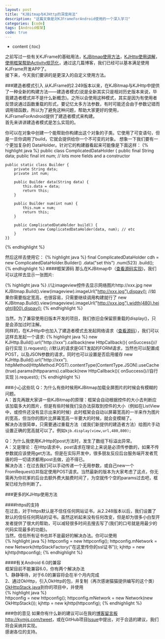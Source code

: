```yaml
---
layout: post
title: "KJBitmap与KJHttp的深度用法"
description: "这篇文章是对KJFrameForAndroid使用的一个深入学习"
categories: [code]
tags: [Android框架]
code: true
--- 
```


* content
{:toc}

之前写过一些有关KJFrame的基础用法，[KJBitmap使用方法](http://www.kymjs.com/code/2015/03/25/01/)，[KJHttp使用讲解](http://www.kymjs.com/code/2015/05/12/01/)，[使用框架帮助Activity规范化](http://www.kymjs.com/code/2015/05/10/01/)，通过这几篇博客，我们已经可以基本满足使用KJFrame开发APP了。   
接下来，今天我们要讲的是更深入的自定义使用方法。 

###建造者模式引入
从KJFrame的2.249版本以来，在KJBitmap与KJHttp中提供了一种全新的构建方法——建造者模式(说是全新其实只是相对历史版本来说，毕竟建造者模式并不是什么新概念)。之所以会使用这种模式，其实是因为有使用者反馈说通过函数重载的形式，要记忆太多方法参数，有时可能还会由于参数记错而调用错函数，所以为了避免这种问题，帮助大家更好的使用，KJFrameForAndroid提供了建造者模式来构建。    
首先来讲讲建造者模式是怎么实现的。

你可以在对象中创建一个能帮助你构建出这个对象的子类。它使用了可变语句，但是一旦你调用了build，它就会提供给你一个不可变的对象。
想象一下我们要有一个更加复杂的 DataHolder。针对它的构建器看起来可能像是下面这样：
{% highlight java %} 
    public class ComplicatedDataHolder {
    public final String data;
    public final int num;
    // lots more fields and a constructor
 
    public static class Builder {
        private String data;
        private int num;
 
        public Builder data(String data) {
            this.data = data;
            return this;
        }
 
        public Builder num(int num) {
            this.num = num;
            return this;
        }
 
        public ComplicatedDataHolder build() {
            return new ComplicatedDataHolder(data, num); // etc
        }  
    }}
{% endhighlight %}

然后这样去使用它：
{% highlight java %} 
    final ComplicatedDataHolder cdh = new ComplicatedDataHolder.Builder()
      .data("set this")
      .num(523)
      .build();
{% endhighlight %}
####框架源码
那么在KJBitmap中（[查看源码实现](https://github.com/kymjs/KJFrameForAndroid/blob/master/KJFrame/kjframe/src/main/java/org/kymjs/kjframe/KJBitmap.java))，我们可以这样去显示一张图片:

{% highlight java %} 
    //让imageview控件去显示网络图片http://xxx.jpg
    new KJBitmap.Build().view(imageview).imageUrl("http://xxx.jpg").dispay();
    //如果你需要指定宽高，也很容易，只需要继续调用构建就行了
    new KJBitmap.Build().view(imageview).imageUrl("http://xxx.jpg").width(480).height(800).dispay();
{% endhighlight %}

当然，为了兼容使用旧版本开发的项目，我们依旧会保留原重载的display()，只是会添加过时注解。   
同样的，在KJHttp中也加入了建造者模式去发起网络请求（[查看源码](https://github.com/kymjs/KJFrameForAndroid/blob/master/KJFrame/kjframe/src/main/java/org/kymjs/kjframe/KJHttp.java)），我们可以这样去发起一个请求:
{% highlight java %} 
    new KJHttp.Build().url("http://xxx").callback(new HttpCallback(){
        onSuccess()//自行实现
    }).request();
    //默认的请求是GET发起的FORM请求，当然也可以配置成POST，以及JSON参数的请求，同时也可以设置是否启用缓存
    new KJHttp.Build().url("http://xxx").
    httpMethod(HttpMethod.POST).contentType(ContentType.JSON).useCache(true).params(httpparams).callback(new HttpCallback(){
        onSuccess()//自行实现
    }).request();
{% endhighlight %}

###小心这些坑
Q：为什么有些时候用KJBitmap加载全屏图片的时候会有模糊的问题。   
A：首先再跟大家讲一些KJBitmap的原理：框架会自动根据控件的大小去判断应该加载多大的图片，但是有些时候我们没办法获取到控件的大小（例如在ListView中，或控件还没有显示出来的时候）此时框架会自动以屏幕宽高的一半来作为图片的宽高，但当你的图片比屏幕宽高一半要大的时候，就会变模糊了。    
解决办法很简单，只需要通过重载方法（或我们新提供的建造者方法）给图片手动设置正确的宽高就可以了。例如```kjb.display(view,url,480,800);```   

Q：为什么我使用KJHttp的post方法时，发生了数组下标溢出异常。    
A：又是理论：在Http请求中，post请求在理论上来说是必须传参数的，如果不传参数就应该使用get方法。但是在实际开发中，很多朋友反应后台服务端开发者荒唐的将一切请求都用post去做，迫不得已。    
解决办法：在过去我们可以手动传递一个无用参数，或自己new一个FromRequest()并指定使用POST请求。当然最新的版本为大家考虑了这点，你无需再为你坑爹的后台去额外费大脑费时间了，为空就传个空的params过去吧，框架已经为你判断了。    

###更多的KJHttp使用方法

####https的支持  
在过去，对于https默认是不信任任何网站证书，从2.248版本以后，我们设置了默认的信任任何网站的证书。虽然这听起来没有任何改变，但是却为很多小白型开发者提供了很大的帮助，可以减轻很多时间去搜去写了(我们的口号就是用最少的代码实现最多的功能)。       
当然，信任所有证书也并不是最好的解决办法。你可以使用   
{% highlight java %} 
      httpconfig = new httpconfig();
      httpconfig.mNetwork = new Network(httpStackFactory("在这里传你的ssl证书"));
      kjhttp = new kjhttp(httpconfig);
{% endhighlight %}

####有关Android 6.0的兼容   
框架目前不能兼容6.0，你有两个解决办法   
1、静静等待，对于6.0的兼容将会在半个月内完成    
2、通过OkHttp，引入OkHttp的包，并复制（再次感谢猫猫提供编写的这个类）[OkHttpStack.java](http://kymjs.com/resource/OkHttpStack.java)到你的项目中，并使用  
{% highlight java %}  
      httpconfig = new httpconfig();
      httpconfig.mNetwork = new Network(new OkHttpStack());
      kjhttp = new kjhttp(httpconfig);
{% endhighlight %}

###你的意见
如果你有什么新的建议可以在我的[博客留言板http://kymjs.com/tweet](http://kymjs.com/tweet)，或在GitHub项目[Issue](https://github.com/kymjs/KJFrameForAndroid/issues)中提出，对于合适的建议，我们将会采纳并实现。     
感谢各位的支持。
